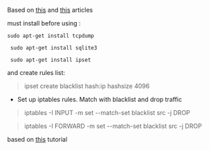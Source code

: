 Based on [this](http://citeseerx.ist.psu.edu/viewdoc/download?doi=10.1.1.218.5004&rep=rep1&type=pdf) and [this](http://www.cs.kent.edu/~ahaque/DetectingSynFlood.pdf) articles

must install before using :

  `sudo apt-get install tcpdump`
  
 ` sudo apt-get install sqlite3`
  
 ` sudo apt-get install ipset`
  
  and create rules list:
  
  >ipset create blacklist hash:ip hashsize 4096
  
  * Set up iptables rules. Match with blacklist and drop traffic
>iptables -I INPUT -m set --match-set blacklist src -j DROP

>iptables -I FORWARD -m set --match-set blacklist src -j DROP

based on [this](https://linux-audit.com/blocking-ip-addresses-in-linux-with-iptables/) tutorial

